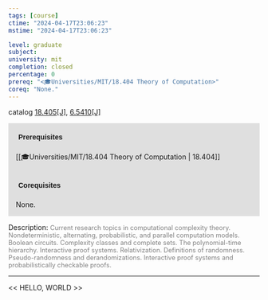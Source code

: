 ```yaml
---
tags: [course]
ctime: "2024-04-17T23:06:23"
mstime: "2024-04-17T23:06:23"

level: graduate
subject: 
university: mit
completion: closed
percentage: 0
prereq: "<🎓Universities/MIT/18.404 Theory of Computation>"
coreq: "None."
---
```


catalog [18.405[J]](http://student.mit.edu/catalog/m18a.html#18.405), [6.5410[J]](http://student.mit.edu/catalog/m6a.html#6.5410)

<span style="display: block; padding: 15px; background-color: rgb(100, 100, 100, 0.2);"><font id="m_prereq1741_0" style="display: block; font-family: Arial, sans-serif; font-weight: bold; padding: 5px">Prerequisites</font><br><span id="prereq1741_0">[[🎓Universities/MIT/18.404 Theory of Computation | 18.404]]</span></span>
<span style="display: block; padding: 15px; background-color: rgb(100, 100, 100, 0.2);"><font id="m_coreq1741_0" style="display: block; font-family: Arial, sans-serif; font-weight: bold; padding: 5px">Corequisites</font><br><span id="coreq1741_0">None.</span></span>

<font style="">Description:</font>
<font style="color: grey; font-size: 0.8rem;">Current research topics in computational complexity theory. Nondeterministic, alternating, probabilistic, and parallel computation models. Boolean circuits. Complexity classes and complete sets. The polynomial-time hierarchy. Interactive proof systems. Relativization. Definitions of randomness. Pseudo-randomness and derandomizations. Interactive proof systems and probabilistically checkable proofs.</font>



---

<< HELLO, WORLD >>
